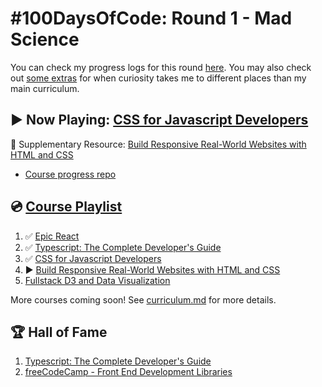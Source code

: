 # #100DaysOfCode: Round 1 - Mad Science

You can check my progress logs for this round [here](log.md). You may also check out [some extras](log-extra.md) for when curiosity takes me to different places than my main curriculum.

## ▶️ Now Playing: [CSS for Javascript Developers](https://css-for-js.dev/)

🔀 Supplementary Resource: [Build Responsive Real-World Websites with HTML and CSS](https://www.udemy.com/course/design-and-develop-a-killer-website-with-html5-and-css3/)

- [Course progress repo](https://github.com/Insidiae/jonas-html-css-course)

## 💿 [Course Playlist](curriculum.md)

1. ✅ [Epic React](https://epicreact.dev/)
2. ✅ [Typescript: The Complete Developer's Guide](https://www.udemy.com/course/typescript-the-complete-developers-guide/)
3. ✅ [CSS for Javascript Developers](https://css-for-js.dev/)
4. ▶️ [Build Responsive Real-World Websites with HTML and CSS](https://www.udemy.com/course/design-and-develop-a-killer-website-with-html5-and-css3/)
5. [Fullstack D3 and Data Visualization](https://www.newline.co/fullstack-d3)

More courses coming soon! See [curriculum.md](curriculum.md) for more details.

## 🏆 Hall of Fame

1. [Typescript: The Complete Developer's Guide](https://www.udemy.com/certificate/UC-bf7e40a1-3121-4dff-a05e-8c67f586ade2/)
2. [freeCodeCamp - Front End Development Libraries](https://www.freecodecamp.org/certification/insidiae/front-end-development-libraries)
